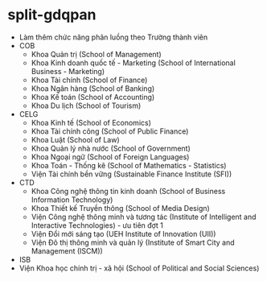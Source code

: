 # split-gdqpan

- Làm thêm chức năng phân luồng theo Trường thành viên
- COB
  - Khoa Quản trị (School of Management)
  - Khoa Kinh doanh quốc tế - Marketing (School of International Business - Marketing)
  - Khoa Tài chính (School of Finance)
  - Khoa Ngân hàng (School of Banking)
  - Khoa Kế toán (School of Accounting)
  - Khoa Du lịch (School of Tourism)
- CELG
  - Khoa Kinh tế (School of Economics)
  - Khoa Tài chính công (School of Public Finance)
  - Khoa Luật (School of Law)
  - Khoa Quản lý nhà nước (School of Government)
  - Khoa Ngoại ngữ (School of Foreign Languages)
  - Khoa Toán - Thống kê (School of Mathematics - Statistics)
  - Viện Tài chính bền vững (Sustainable Finance Institute (SFI))
- CTD
  - Khoa Công nghệ thông tin kinh doanh (School of Business Information Technology)
  - Khoa Thiết kế Truyền thông (School of Media Design)
  - Viện Công nghệ thông minh và tương tác (Institute of Intelligent and Interactive Technologies) - ưu tiên đợt 1
  - Viện Đổi mới sáng tạo (UEH Institute of Innovation (UII))
  - Viện Đô thị thông minh và quản lý (Institute of Smart City and Management (ISCM))
- ISB
- Viện Khoa học chính trị - xã hội (School of Political and Social Sciences)
